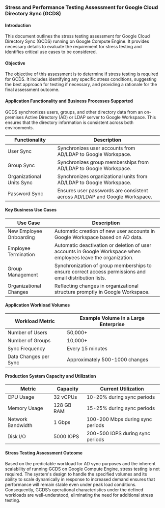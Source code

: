 ### Stress and Performance Testing Assessment for Google Cloud Directory Sync (GCDS)

#### Introduction
This document outlines the stress testing assessment for Google Cloud Directory Sync (GCDS) running on Google Compute Engine. It provides necessary details to evaluate the requirement for stress testing and identifies critical use cases to be considered. 

#### Objective
The objective of this assessment is to determine if stress testing is required for GCDS. It includes identifying any specific stress conditions, suggesting the best approach for testing if necessary, and providing a rationale for the final assessment outcome.

#### Application Functionality and Business Processes Supported
GCDS synchronizes users, groups, and other directory data from an on-premises Active Directory (AD) or LDAP server to Google Workspace. This ensures that the directory information is consistent across both environments.

| Functionality              | Description                                                          |
|----------------------------|----------------------------------------------------------------------|
| User Sync                  | Synchronizes user accounts from AD/LDAP to Google Workspace.         |
| Group Sync                 | Synchronizes group memberships from AD/LDAP to Google Workspace.     |
| Organizational Units Sync  | Synchronizes organizational units from AD/LDAP to Google Workspace.  |
| Password Sync              | Ensures user passwords are consistent across AD/LDAP and Google Workspace. |

#### Key Business Use Cases
| Use Case                | Description                                                                 |
|-------------------------|-----------------------------------------------------------------------------|
| New Employee Onboarding | Automatic creation of new user accounts in Google Workspace based on AD data.|
| Employee Termination    | Automatic deactivation or deletion of user accounts in Google Workspace when employees leave the organization. |
| Group Management        | Synchronization of group memberships to ensure correct access permissions and email distribution lists. |
| Organizational Changes  | Reflecting changes in organizational structure promptly in Google Workspace. |

#### Application Workload Volumes
| Workload Metric         | Example Volume in a Large Enterprise  |
|-------------------------|---------------------------------------|
| Number of Users         | 50,000+                               |
| Number of Groups        | 10,000+                               |
| Sync Frequency          | Every 15 minutes                      |
| Data Changes per Sync   | Approximately 500-1000 changes        |

#### Production System Capacity and Utilization
| Metric                  | Capacity                     | Current Utilization         |
|-------------------------|------------------------------|-----------------------------|
| CPU Usage               | 32 vCPUs                     | 10-20% during sync periods  |
| Memory Usage            | 128 GB RAM                   | 15-25% during sync periods  |
| Network Bandwidth       | 1 Gbps                       | 100-200 Mbps during sync periods |
| Disk I/O                | 5000 IOPS                    | 200-500 IOPS during sync periods |

#### Stress Testing Assessment Outcome
Based on the predictable workload for AD sync purposes and the inherent scalability of running GCDS on Google Compute Engine, stress testing is not required. The system's design to handle the specified volumes and its ability to scale dynamically in response to increased demand ensures that performance will remain stable even under peak load conditions. Consequently, GCDS’s operational characteristics under the defined workloads are well-understood, eliminating the need for additional stress testing.
